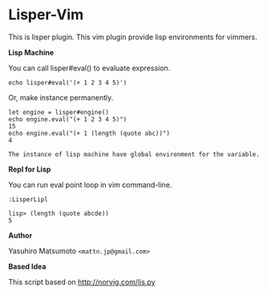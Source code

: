 Lisper-Vim
==========

This is lisper plugin. This vim plugin provide lisp environments for vimmers.

**Lisp Machine**

  You can call lisper#eval() to evaluate expression.

```vim
echo lisper#eval('(+ 1 2 3 4 5)')
```

  Or, make instance permanently.

```vim
let engine = lisper#engine()
echo engine.eval("(+ 1 2 3 4 5)")
15
echo engine.eval("(+ 1 (length (quote abc))")
4
```

    The instance of lisp machine have global environment for the variable.

**Repl for Lisp**

  You can run eval point loop in vim command-line.

```vim
:LisperLipl
```

```vim
lisp> (length (quote abcde))
5
```

**Author**

Yasuhiro Matsumoto `<mattn.jp@gmail.com>`

**Based Idea**

This script based on <http://norvig.com/lis.py>
